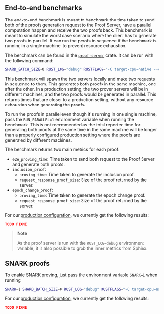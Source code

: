 ## End-to-end benchmarks

The end-to-end benchmark is meant to benchmark the time taken to send both of the proofs generation request to the Proof
Server, have a parallel computation happen and receive the two proofs back. This benchmark is meant to simulate the
worst case scenario where the client has to generate two proofs in parallel. It can run the proofs in sequence if the
benchmark is running in a single machine, to prevent resource exhaustion.

The benchmark can be found in
the [`proof-server`](https://github.com/lurk-lab/zk-light-clients/blob/dev/aptos/proof-server/benches/proof_server.rs)
crate. It can be run with the following command:

```bash
SHARD_BATCH_SIZE=0 RUST_LOG="debug" RUSTFLAGS="-C target-cpu=native --cfg tokio_unstable -C opt-level=3" PRIMARY_ADDR="127.0.0.1:8080" SECONDARY_ADDR="127.0.0.1:8081" cargo +nightly-2024-05-31 bench --bench proof_server
```

This benchmark will spawn the two servers locally and make two requests in sequence to them. This generates both proofs
in the same machine, one after the other. In a production setting, the two prover servers will be in different machines,
and the two proofs would be generated in parallel. This returns times that are closer to a production setting, without
any resource exhaustion when generating the proofs.

To run the proofs in parallel even though it's running in one single machine, pass the `RUN_PARALLEL=1` environment variable
when running the benchmark. This is not recommended as the total reported time for generating both proofs at the same time
in the same machine will be longer than a properly configured production setting where the proofs are generated by different
machines.

The benchmark returns two main metrics for each proof:

- `e2e_proving_time`: Time taken to send both request to the Proof Server and generate both proofs.
- `inclusion_proof`:
    - `proving_time`: Time taken to generate the inclusion proof.
    - `request_response_proof_size`: Size of the proof returned by the server.
- `epoch_change_proof`:
    - `proving_time`: Time taken to generate the epoch change proof.
    - `request_response_proof_size`: Size of the proof returned by the server.

For our [production configuration](../run/overview.md), we currently get the following results:

```json
TODO FIXME
```

> **Note**
>
> As the proof server is run with the `RUST_LOG=debug` environment variable, it is also possible to grab the inner
> metrics from Sphinx.

## SNARK proofs

To enable SNARK proving, just pass the environment variable `SNARK=1` when running:

```bash
SNARK=1 SHARD_BATCH_SIZE=0 RUST_LOG="debug" RUSTFLAGS="-C target-cpu=native --cfg tokio_unstable -C opt-level=3" PRIMARY_ADDR="127.0.0.1:8080" SECONDARY_ADDR="127.0.0.1:8081" cargo +nightly-2024-05-31 bench --bench proof_server
```

For our [production configuration](../run/overview.md), we currently get the following results:

```json
TODO FIXME
```
